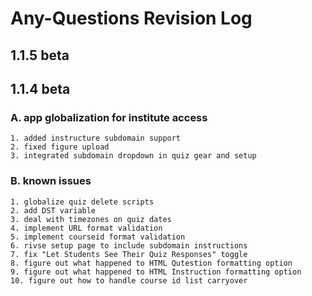 # Any-Questions Revision Log #

## 1.1.5 beta ##



## 1.1.4 beta ##
### A. app globalization for institute access
	1. added instructure subdomain support
	2. fixed figure upload
	3. integrated subdomain dropdown in quiz gear and setup
	
### B. known issues ###
	1. globalize quiz delete scripts
	2. add DST variable
	3. deal with timezones on quiz dates
	4. implement URL format validation
	5. implement courseid format validation
	6. rivse setup page to include subdomain instructions
	7. fix "Let Students See Their Quiz Responses" toggle
	8. figure out what happened to HTML Qutestion formatting option
	9. figure out what happened to HTML Instruction formatting option
	10. figure out how to handle course id list carryover
